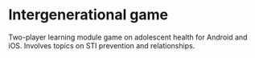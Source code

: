 # Intergenerational game
Two-player learning module game on adolescent health for Android and iOS. Involves topics on STI prevention and relationships.
